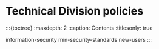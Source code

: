 # Technical Division policies

:::{toctree}
:maxdepth: 2
:caption: Contents
:titlesonly: true

information-security
min-security-standards
new-users
:::
